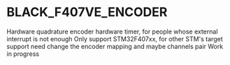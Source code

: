 # BLACK_F407VE_ENCODER
 
 Hardware quadrature encoder hardware timer, for people whose external interrupt is not enough
 Only support STM32F407xx, for other STM's target support need change the encoder mapping and maybe channels pair
 Work in progress
